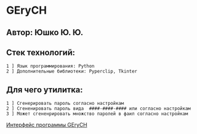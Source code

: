 # GEryCH

## Автор: Юшко Ю. Ю.

## Cтек технологий:
```
1 ] Язык программирования: Python
2 ] Дополнительные библиотеки: Pyperclip, Tkinter 
```

## Для чего утилитка:
```
1 ] Сгенерировать пароль согласно настройкам
2 ] Сгененировать пароль вида  ####-####-#### или согласно настройкам
3 ] Может сгененрировать множство паролей в фаил согласно настройкам 

```
[Интерфейс программы GEryCH](https://github.com/OsKaLis/GEryCH/blob/main/GEryCH.png?raw=true)
